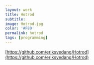 ```yaml
---
layout: work
title: Hotrod
subtitle:
image: Hotrod.jpg
color: '#F80'
permalink: hotrod
tags: [programming]
---
```


[https://github.com/eriksvedang/Hotrod](https://github.com/eriksvedang/Hotrod)
